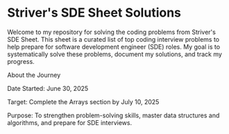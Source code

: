# Striver's SDE Sheet Solutions

Welcome to my repository for solving the coding problems from Striver's SDE Sheet. This sheet is a curated list of top coding interview problems to help prepare for software development engineer (SDE) roles. My goal is to systematically solve these problems, document my solutions, and track my progress.

About the Journey





Date Started: June 30, 2025



Target: Complete the Arrays section by July 10, 2025



Purpose: To strengthen problem-solving skills, master data structures and algorithms, and prepare for SDE interviews.

